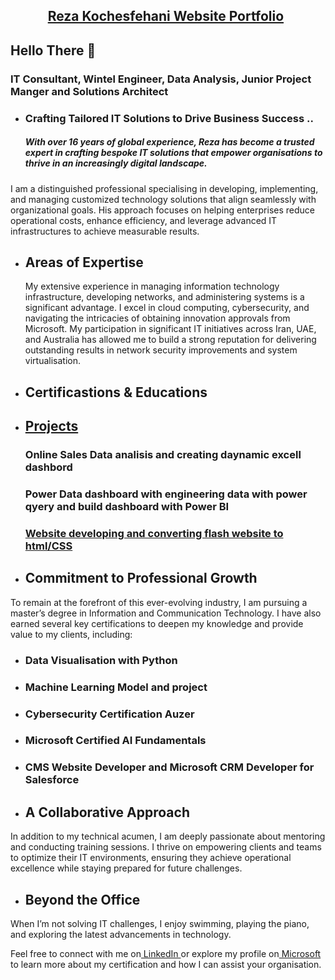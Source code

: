 ##  &nbsp;  &nbsp;  &nbsp;  &nbsp;        &nbsp;          &nbsp; <a href="https://reza-nejad1975.github.io/portfolio/">Reza Kochesfehani Website Portfolio</a> 

  
## Hello There &#128075;  

### IT Consultant, Wintel Engineer, Data Analysis, Junior Project Manger and Solutions Architect

- ### Crafting Tailored IT Solutions to Drive Business Success ..
  ##### With over 16 years of global experience, Reza has become a trusted expert in crafting bespoke IT solutions that empower organisations to thrive in an increasingly digital landscape.
I am a distinguished professional specialising in developing, implementing, and managing customized technology solutions that align seamlessly with organizational goals. His approach focuses on helping enterprises reduce operational costs, enhance efficiency, and leverage advanced IT infrastructures to achieve measurable results.

- ## Areas of Expertise
  My extensive experience in managing information technology infrastructure, developing networks, and administering systems is a significant advantage. I excel in cloud computing, cybersecurity, and navigating the intricacies of obtaining innovation approvals from Microsoft. My participation in significant IT initiatives across Iran, UAE, and Australia has allowed me to build a strong reputation for delivering outstanding results in network security improvements and system virtualisation.

- ## Certificastions & Educations

- ## <a href="https://reza-nejad1975.github.io/Projects/"> Projects </a>
  ### Online Sales Data analisis and creating daynamic excell dashbord
  ### Power Data dashboard with engineering data with power qyery and build dashboard with Power BI


  ### [Website developing and converting flash website to html/CSS](https://reza-nejad1975.github.io/Kathleen-McArthur/) 

- ## Commitment to Professional Growth
To remain at the forefront of this ever-evolving industry, I am pursuing a master’s degree in Information and Communication Technology. I have also earned several key certifications to deepen my knowledge and provide value to my clients, including:

- ### Data Visualisation with Python
- ### Machine Learning Model and project
- ### Cybersecurity Certification Auzer
- ### Microsoft Certified AI Fundamentals
- ### CMS Website Developer and Microsoft CRM Developer for Salesforce

- ## A Collaborative Approach
In addition to my technical acumen, I am deeply passionate about mentoring and conducting training sessions. I thrive on empowering clients and teams to optimize their IT environments, ensuring they achieve operational excellence while staying prepared for future challenges.

- ## Beyond the Office
When I’m not solving IT challenges, I enjoy swimming, playing the piano, and exploring the latest advancements in technology.

Feel free to connect with me on<a
href="https://www.linkedin.com/in/richard-nejad-0263492a/"> LinkedIn </a>or explore my profile on<a href="https://learn.microsoft.com/en-us/users/rezanejad-5436/transcript/7xoo1uzwq5o4k69"> Microsoft </a>to learn more about my certification and how I can assist your organisation.
